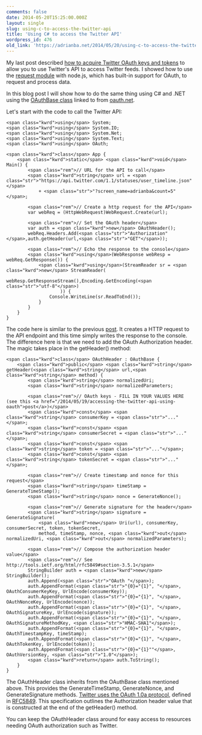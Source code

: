 ```yaml
---
comments: false
date: 2014-05-20T15:25:00.000Z
layout: single
slug: using-c-to-access-the-twitter-api
title: 'Using C# to access the Twitter API'
wordpress_id: 476
old_link: 'https://adrianba.net/2014/05/20/using-c-to-access-the-twitter-api/'
---
```

 

My last post described [how to acquire Twitter OAuth keys and tokens](/2014/05/19/accessing-the-twitter-api-using-oauth) to allow you to use Twitter's API to access Twitter feeds. I showed how to use the [request module](https://www.npmjs.org/package/request) with node.js, which has built-in support for OAuth, to request and process data.

 

In this blog post I will show how to do the same thing using C# and .NET using the [OAuthBase class](http://oauth.googlecode.com/svn/code/csharp/) linked to from [oauth.net](http://oauth.net/code/).

 

Let's start with the code to call the Twitter API:

 
    
    <span class="kwrd">using</span> System;
    <span class="kwrd">using</span> System.IO;
    <span class="kwrd">using</span> System.Net;
    <span class="kwrd">using</span> System.Text;
    <span class="kwrd">using</span> OAuth;
    
    <span class="kwrd">class</span> App {
        <span class="kwrd">static</span> <span class="kwrd">void</span> Main() {
            <span class="rem">// URL for the API to call</span>
            <span class="kwrd">string</span> url = <span class="str">"https://api.twitter.com/1.1/statuses/user_timeline.json"</span>
                + <span class="str">"?screen_name=adrianba&count=5"</span>;
    
            <span class="rem">// Create a http request for the API</span>
            var webReq = (HttpWebRequest)WebRequest.Create(url);
    
            <span class="rem">// Set the OAuth header</span>
            var auth = <span class="kwrd">new</span> OAuthHeader();
            webReq.Headers.Add(<span class="str">"Authorization"</span>,auth.getHeader(url,<span class="str">"GET"</span>));
    
            <span class="rem">// Echo the response to the console</span>
            <span class="kwrd">using</span>(WebResponse webResp = webReq.GetResponse()) {
                <span class="kwrd">using</span>(StreamReader sr = <span class="kwrd">new</span> StreamReader(
                        webResp.GetResponseStream(),Encoding.GetEncoding(<span class="str">"utf-8"</span>)
                        )) {
                    Console.WriteLine(sr.ReadToEnd());
                }
            }
        }    
    }





The code here is similar to the previous [post](/2014/05/19/accessing-the-twitter-api-using-oauth). It creates a HTTP request to the API endpoint and this time simply writes the response to the console. The difference here is that we need to add the OAuth Authorization header. The magic takes place in the getHeader() method:




    
    <span class="kwrd">class</span> OAuthHeader : OAuthBase {
        <span class="kwrd">public</span> <span class="kwrd">string</span> getHeader(<span class="kwrd">string</span> url,<span class="kwrd">string</span> method) {
            <span class="kwrd">string</span> normalizedUri;
            <span class="kwrd">string</span> normalizedParameters;
    
            <span class="rem">// OAuth keys - FILL IN YOUR VALUES HERE (see this <a href="/2014/05/19/accessing-the-twitter-api-using-oauth">post</a>)</span>
            <span class="kwrd">const</span> <span class="kwrd">string</span> consumerKey = <span class="str">"..."</span>;
            <span class="kwrd">const</span> <span class="kwrd">string</span> consumerSecret = <span class="str">"..."</span>;
            <span class="kwrd">const</span> <span class="kwrd">string</span> token = <span class="str">"..."</span>;
            <span class="kwrd">const</span> <span class="kwrd">string</span> tokenSecret = <span class="str">"..."</span>;
    
            <span class="rem">// Create timestamp and nonce for this request</span>
            <span class="kwrd">string</span> timeStamp = GenerateTimeStamp();
            <span class="kwrd">string</span> nonce = GenerateNonce();
    
            <span class="rem">// Generate signature for the header</span>
            <span class="kwrd">string</span> signature = GenerateSignature(
                <span class="kwrd">new</span> Uri(url), consumerKey, consumerSecret, token, tokenSecret,
                method, timeStamp, nonce, <span class="kwrd">out</span> normalizedUri, <span class="kwrd">out</span> normalizedParameters);
    
            <span class="rem">// Compose the authorization header value</span>
            <span class="rem">// See http://tools.ietf.org/html/rfc5849#section-3.5.1</span>
            StringBuilder auth = <span class="kwrd">new</span> StringBuilder();
            auth.Append(<span class="str">"OAuth "</span>);
            auth.AppendFormat(<span class="str">"{0}="{1}", "</span>, OAuthConsumerKeyKey, UrlEncode(consumerKey));
            auth.AppendFormat(<span class="str">"{0}="{1}", "</span>, OAuthNonceKey, UrlEncode(nonce));
            auth.AppendFormat(<span class="str">"{0}="{1}", "</span>, OAuthSignatureKey, UrlEncode(signature));
            auth.AppendFormat(<span class="str">"{0}="{1}", "</span>, OAuthSignatureMethodKey, <span class="str">"HMAC-SHA1"</span>);
            auth.AppendFormat(<span class="str">"{0}="{1}", "</span>, OAuthTimestampKey, timeStamp);
            auth.AppendFormat(<span class="str">"{0}="{1}", "</span>, OAuthTokenKey, UrlEncode(token));
            auth.AppendFormat(<span class="str">"{0}="{1}""</span>, OAuthVersionKey, <span class="str">"1.0"</span>);
            <span class="kwrd">return</span> auth.ToString();    
        }
    }





The OAuthHeader class inherits from the OAuthBase class mentioned above. This provides the GenerateTimeStamp, GenerateNonce, and GenerateSignature methods. [Twitter uses the OAuth 1.0a protocol](https://dev.twitter.com/docs/auth/authorizing-request), defined in [RFC5849](http://tools.ietf.org/html/rfc5849). This specification outlines the Authorization header value that is constructed at the end of the getHeader() method.





You can keep the OAuthHeader class around for easy access to resources needing OAuth authorization such as Twitter.
